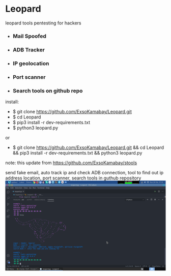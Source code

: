 # Leopard
leopard tools pentesting for hackers
- <h3>Mail Spoofed</h3>
- <h3>ADB Tracker</h3>
- <h3>IP geolocation</h3>
- <h3>Port scanner</h3>
- <h3>Search tools on github repo</h3>

install:

- $ git clone https://github.com/ExsoKamabay/Leopard.git
- $ cd Leopard
- $ pip3 install -r dev-requirements.txt
- $ python3 leopard.py

or

- $ git clone https://github.com/ExsoKamabay/Leopard.git && cd Leopard && pip3 install -r dev-requirements.txt && python3 leopard.py

note: this update from https://github.com/ExsoKamabay/stools

send fake email, auto track ip and check ADB connection, 
tool to find out ip address location, 
port scanner, search tools in guthub repository
<img src="https://raw.githubusercontent.com/ExsoKamabay/Leopard/main/screenshoot.png">
